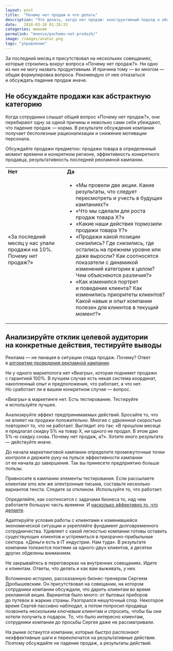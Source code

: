 ```yaml
---
layout: post
title:  "Почему нет продаж и что делать"
description: "Что делать, когда нет продаж: конструктивный подход к обсуждению падения продаж"
date:   2016-03-26 01:18:33 
categories: мнение
permalink: "mnenie/pochemu-net-prodazh/"
image: /images/avatar.png
tags: "управление"
---
```


<p>За&nbsp;последний месяц я&nbsp;присутствовал на&nbsp;нескольких совещаниях, которые строились вокруг вопроса «Почему нет продаж?». Ни&nbsp;одно из&nbsp;них не&nbsp;могу назвать продуктивным. И&nbsp;причина тому&nbsp;— во&nbsp;многом&nbsp;— общая формулировка вопроса. Рекомендую от&nbsp;нее отказаться и&nbsp;обсуждать падение продаж иначе.</p>
<!--more-->
<h2>Не&nbsp;обсуждайте продажи как абстрактную категорию</h2>
<p>Когда сотрудники слышат общий вопрос «Почему нет продаж?», они перебирают одну за&nbsp;одной причины и&nbsp;невольно сами себя убеждают, что падение продаж&nbsp;— норма. В&nbsp;результате обсуждения компания получает бесполезные рационализации и&nbsp;снижение мотивации персонала. </p>
<p>Обсуждайте продажи предметно: продажи товара в&nbsp;определенный момент времени и&nbsp;конкретном регионе, эффективность конкретного продавца, результативность последней рекламной кампании. </p>
	


<div class="address"><table>
<tbody>
<tr>
<td class="a_c" ><strong>Нет</strong></td>
<td class="a_c" ><strong>Да</strong></td>
</tr>
<tr>
<td class="a_m a_c" >«За&nbsp;последний месяц у&nbsp;нас упали продажи на&nbsp;10%. Почему нет продаж?»</td>
<td class="a_m a_c" ><ul> 
	<li>«Мы&nbsp;провели две акции. Какие результаты, что следует пересмотреть и&nbsp;учесть в&nbsp;будущих кампаниях?»</li>
	<li>«Что мы&nbsp;сделали для роста продаж товара Х?»</li>
	<li>«Какие наши действия тормозили продажи товара Y?»</li>
	<li>«Продажи какой позиции снизились? Где снизились, где остались на&nbsp;прежнем уровне или даже выросли? Как соотносятся показатели с&nbsp;динамикой изменений категории в&nbsp;целом? Чем объясняются различия?»</li>
	<li>«Как изменился портрет и&nbsp;поведение клиента? Как изменились приоритеты клиентов? Какой навык и&nbsp;опыт компании полезен для клиентов в&nbsp;текущий момент?»</li>
 </ul></td>
</tr>
</tbody>
</table>
</div>




<h2>Анализируйте отклик целевой аудитории на&nbsp;конкретные действия, тестируйте выводы</h2>
<aside class="aside-text-right">Реклама&nbsp;— не&nbsp;панацея в&nbsp;ситуации спада продаж. Почему? Ответ в&nbsp;<a href="/instrukcii/algoritm-provedeniya-reklamnoj-kampanii/">алгоритме проведения рекламной кампании</a>.</aside>
<p>Ни&nbsp;у&nbsp;одного маркетолога нет «Виагры», которая поднимет продажи с&nbsp;гарантией 100%. В&nbsp;лучшем случае есть некая система координат, накопленный опыт и&nbsp;предположения, что работает, а&nbsp;что нет. Но&nbsp;сработает&nbsp;ли в&nbsp;вашем конкретном случае&nbsp;— вопрос.</p>
<div class="hip">«Виагры» в&nbsp;маркетинге нет. Есть тестирование. Тестируйте и&nbsp;используйте лучшее.</div>

Анализируйте эффект предпринимаемых действий. Бросайте&nbsp;то, что не&nbsp;влияет на&nbsp;продажи положительно. Многие с&nbsp;удвоенной скоростью повторяют&nbsp;то, что не&nbsp;работает. Выглядит это так: «В&nbsp;прошлом месяце я&nbsp;предлагал скидку&nbsp;5% на&nbsp;товар&nbsp;Х, ни&nbsp;одного не&nbsp;продал. В&nbsp;этом даю 5%-ю скидку снова. Почему нет продаж, а?». Хотите иного результата — действуйте иначе. 
<p>До&nbsp;начала маркетинговой кампании определите промежуточные точки контроля и&nbsp;держите руку на&nbsp;пульсе эффективности кампании от&nbsp;ее&nbsp;начала до&nbsp;завершения. Так вы&nbsp;принесете предприятию больше пользы.</p>
<p>Привносите в&nbsp;кампании элементы тестирования. Если рассылаете клиентам sms или&nbsp;же электронные письма, составьте несколько вариантов текста. Следите за&nbsp;откликом. Используйте&nbsp;то, что работает.</p>
 
<p>Определяйте, как соотносится с&nbsp;задачами бизнеса&nbsp;то, над чем работаете большую часть времени. И&nbsp;<a href="/instrukcii/effektivnost-marketinga/">насколько эффективно&nbsp;то, что делаете</a>.</p>
<p>Адаптируйте условия работы с&nbsp;клиентами к&nbsp;изменившейся экономической ситуации и&nbsp;укрепляйте фундамент долговременного сотрудничества. Удивляет с&nbsp;какой легкостью компании готовы оставить существующих клиентов и&nbsp;устремиться в&nbsp;призрачно-прибыльные сектора. «Деньги есть в&nbsp;IT индустрии. Нам туда». В&nbsp;результате компании толкаются локтями за&nbsp;одного-двух клиентов, а&nbsp;десятки других обделены вниманием.</p>
<p>Не&nbsp;закрывайтесь в&nbsp;переговорках на&nbsp;внутренних совещаниях. Идите к&nbsp;клиентам. Ответы, что делать и&nbsp;как вам выживать, у&nbsp;них.</p>
<div class="notetip">Вспоминаю историю, рассказанную бизнес-тренером Сергеем Дробышевским. Он&nbsp;присутствовал на&nbsp;совещании, на&nbsp;котором сотрудники компании обсуждали, что дарить клиентам во&nbsp;время рекламной акции. Вариантов было много: от&nbsp;бытовых приборов до&nbsp;путевок в&nbsp;жаркие страны. Разгорался нешуточный спор. Некоторое время Сергей пассивно наблюдал, а&nbsp;потом попросил продавца позвонить нескольким ключевым клиентам и&nbsp;спросить, чтобы&nbsp;бы они хотели получить в&nbsp;подарок. То, что было интересно клиентам, сотрудники компании до&nbsp;просьбы Сергея даже не&nbsp;рассматривали.</div>
<p></p>
<p>На&nbsp;рынке останутся компании, которые быстро распознают неэффективные шаги и&nbsp;переключатся на&nbsp;результативные действия. Поэтому обсуждайте не&nbsp;падение продаж, а&nbsp;результаты действий.</p>
